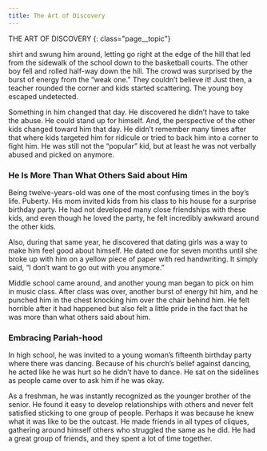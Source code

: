 ```yaml
---
title: The Art of Discovery
---
```


THE ART OF DISCOVERY
{: class="page__topic"}

shirt and swung him around, letting go right at the edge of the hill that led from
the sidewalk of the school down to the basketball courts. The other boy fell and
rolled half-way down the hill. The crowd was surprised by the burst of energy
from the “weak one.” They couldn’t believe it! Just then, a teacher rounded the
corner and kids started scattering. The young boy escaped undetected.

Something in him changed that day. He discovered he didn’t have to take the
abuse. He could stand up for himself. And, the perspective of the other kids changed
toward him that day. He didn’t remember many times after that where kids targeted
him for ridicule or tried to back him into a corner to fight him. He was still not the
“popular” kid, but at least he was not verbally abused and picked on anymore.

### He Is More Than What Others Said about Him

Being twelve-years-old was one of the most confusing times in the boy’s life.
Puberty. His mom invited kids from his class to his house for a surprise birthday
party. He had not developed many close friendships with these kids, and even
though he loved the party, he felt incredibly awkward around the other kids.

Also, during that same year, he discovered that dating girls was a way to
make him feel good about himself. He dated one for seven months until she
broke up with him on a yellow piece of paper with red handwriting. It simply
said, “I don’t want to go out with you anymore.”

Middle school came around, and another young man began to pick on
him in music class. After class was over, another burst of energy hit him, and
he punched him in the chest knocking him over the chair behind him. He felt
horrible after it had happened but also felt a little pride in the fact that he was
more than what others said about him.

### Embracing Pariah-hood

In high school, he was invited to a young woman’s fifteenth birthday party
where there was dancing. Because of his church’s belief against dancing, he acted
like he was hurt so he didn’t have to dance. He sat on the sidelines as people
came over to ask him if he was okay.

As a freshman, he was instantly recognized as the younger brother of the
senior. He found it easy to develop relationships with others and never felt
satisfied sticking to one group of people. Perhaps it was because he knew what
it was like to be the outcast. He made friends in all types of cliques, gathering
around himself others who struggled the same as he did. He had a great group
of friends, and they spent a lot of time together.